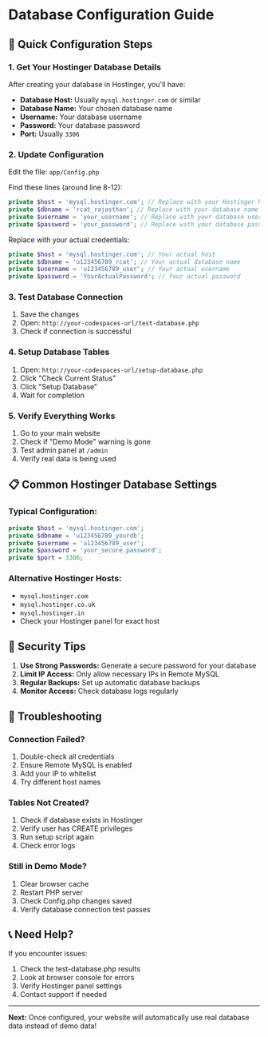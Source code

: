 # Database Configuration Guide

## 🔧 **Quick Configuration Steps**

### 1. **Get Your Hostinger Database Details**

After creating your database in Hostinger, you'll have:
- **Database Host:** Usually `mysql.hostinger.com` or similar
- **Database Name:** Your chosen database name
- **Username:** Your database username
- **Password:** Your database password
- **Port:** Usually `3306`

### 2. **Update Configuration**

Edit the file: `app/Config.php`

Find these lines (around line 8-12):
```php
private $host = 'mysql.hostinger.com'; // Replace with your Hostinger MySQL host
private $dbname = 'rcat_rajasthan'; // Replace with your database name
private $username = 'your_username'; // Replace with your database username
private $password = 'your_password'; // Replace with your database password
```

Replace with your actual credentials:
```php
private $host = 'mysql.hostinger.com'; // Your actual host
private $dbname = 'u123456789_rcat'; // Your actual database name
private $username = 'u123456789_user'; // Your actual username
private $password = 'YourActualPassword'; // Your actual password
```

### 3. **Test Database Connection**

1. Save the changes
2. Open: `http://your-codespaces-url/test-database.php`
3. Check if connection is successful

### 4. **Setup Database Tables**

1. Open: `http://your-codespaces-url/setup-database.php`
2. Click "Check Current Status"
3. Click "Setup Database"
4. Wait for completion

### 5. **Verify Everything Works**

1. Go to your main website
2. Check if "Demo Mode" warning is gone
3. Test admin panel at `/admin`
4. Verify real data is being used

## 📋 **Common Hostinger Database Settings**

### Typical Configuration:
```php
private $host = 'mysql.hostinger.com';
private $dbname = 'u123456789_yourdb';
private $username = 'u123456789_user';
private $password = 'your_secure_password';
private $port = 3306;
```

### Alternative Hostinger Hosts:
- `mysql.hostinger.com`
- `mysql.hostinger.co.uk`
- `mysql.hostinger.in`
- Check your Hostinger panel for exact host

## 🔐 **Security Tips**

1. **Use Strong Passwords:** Generate a secure password for your database
2. **Limit IP Access:** Only allow necessary IPs in Remote MySQL
3. **Regular Backups:** Set up automatic database backups
4. **Monitor Access:** Check database logs regularly

## 🐛 **Troubleshooting**

### Connection Failed?
1. Double-check all credentials
2. Ensure Remote MySQL is enabled
3. Add your IP to whitelist
4. Try different host names

### Tables Not Created?
1. Check if database exists in Hostinger
2. Verify user has CREATE privileges
3. Run setup script again
4. Check error logs

### Still in Demo Mode?
1. Clear browser cache
2. Restart PHP server
3. Check Config.php changes saved
4. Verify database connection test passes

## 📞 **Need Help?**

If you encounter issues:
1. Check the test-database.php results
2. Look at browser console for errors
3. Verify Hostinger panel settings
4. Contact support if needed

---

**Next:** Once configured, your website will automatically use real database data instead of demo data!
